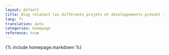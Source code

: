 ```yaml
---
layout: default
title: Blog relatant les différents projets et développements présent sur github
lang: fr
translation: auto
categories: homepage
reference: true
---
```

{% include homepage.markdown %}
